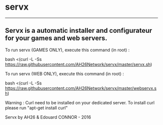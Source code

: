 # servx

---
Servx is a automatic installer and configurateur for your games and web servers.
---

To run servx (GAMES ONLY), execute this command (in root) :

bash <(curl -L -Ss https://raw.githubusercontent.com/AH26Network/servx/master/servx.sh)

To run servx (WEB ONLY), execute this command (in root) :

bash <(curl -L -Ss https://raw.githubusercontent.com/AH26Network/servx/master/webservx.sh)

Warning : Curl need to be installed on your dedicated server. To install curl please run "apt-get install curl"

Servx by AH26 & Edouard CONNOR - 2016
